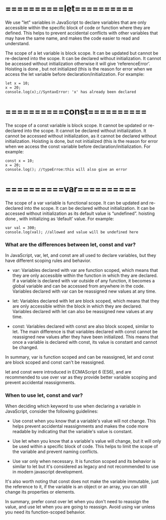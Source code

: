 # ==========let==========

We use "let" variables in JavaScript to declare variables that are only accessible within the specific block of code or function where they are defined. This helps to prevent accidental conflicts with other variables that may have the same name, and makes the code easier to read and understand.

The scope of a let variable is block scope. It can be updated but cannot be re-declared into the scope. It can be declared without initialization. It cannot be accessed without initialization otherwise it will give ‘referenceError’. Hoisting is done , but not initialized (this is the reason for error when we access the let variable before declaration/initialization. For example:

```
let x = 10;
x = 20;
console.log(x);//SyntaxError: 'x' has already been declared

```

# ==========const==========

The scope of a const variable is block scope. It cannot be updated or re-declared into the scope. It cannot be declared without initialization. It cannot be accessed without initialization, as it cannot be declared without initialization. Hoisting is done, but not initialized (this is the reason for error when we access the const variable before declaration/initialization. For example:

```
const x = 10;
x = 20;
console.log(); //typeErroe:this will also give an error

```

# ==========var==========

The scope of a var variable is functional scope. It can be updated and re-declared into the scope. It can be declared without initialization. It can be accessed without initialization as its default value is “undefined”. hoisting done , with initializing as ‘default’ value. For example:

```
var val = 300;
console.log(val); //allowed and value will be undefined here
```

### What are the differences between let, const and var?

In JavaScript, var, let, and const are all used to declare variables, but they have different scoping rules and behavior.

- var: Variables declared with var are function scoped, which means that they are only accessible within the function in which they are declared. If a variable is declared with var outside of any function, it becomes a global variable and can be accessed from anywhere in the code. Variables declared with var can be reassigned new values at any time.

- let: Variables declared with let are block scoped, which means that they are only accessible within the block in which they are declared. Variables declared with let can also be reassigned new values at any time.

- const: Variables declared with const are also block scoped, similar to let. The main difference is that variables declared with const cannot be reassigned new values after they have been initialized. This means that once a variable is declared with const, its value is constant and cannot be changed.

In summary, var is function scoped and can be reassigned, let and const are block scoped and const can't be reassigned.

let and const were introduced in ECMAScript 6 (ES6), and are recommended to use over var as they provide better variable scoping and prevent accidental reassignments.

### When to use let, const and var?

When deciding which keyword to use when declaring a variable in JavaScript, consider the following guidelines:

- Use const when you know that a variable's value will not change. This helps prevent accidental reassignments and makes the code more readable by indicating that the variable's value is constant.

- Use let when you know that a variable's value will change, but it will only be used within a specific block of code. This helps to limit the scope of the variable and prevent naming conflicts.

- Use var only when necessary. It is function scoped and its behavior is similar to let but it's considered as legacy and not recommended to use in modern javascript development.

It's also worth noting that const does not make the variable immutable, just the reference to it, if the variable is an object or an array, you can still change its properties or elements.

In summary, prefer const over let when you don't need to reassign the value, and use let when you are going to reassign. Avoid using var unless you need its function-scoped behavior.
